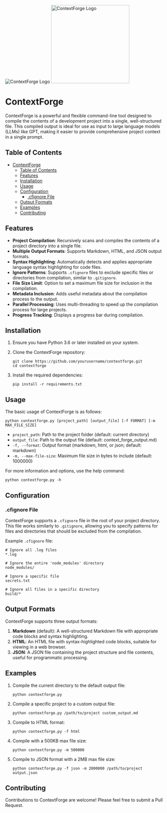 ![ContextForge Logo]()
<img src="https://github.com/seeschweiler/contextforge/blob/main/cflogo.png" alt="ContextForge Logo" width="250">



# ContextForge

ContextForge is a powerful and flexible command-line tool designed to compile the contents of a development project into a single, well-structured file. This compiled output is ideal for use as input to large language models (LLMs) like GPT, making it easier to provide comprehensive project context in a single prompt.

## Table of Contents

- [ContextForge](#contextforge)
  - [Table of Contents](#table-of-contents)
  - [Features](#features)
  - [Installation](#installation)
  - [Usage](#usage)
  - [Configuration](#configuration)
    - [.cfignore File](#cfignore-file)
  - [Output Formats](#output-formats)
  - [Examples](#examples)
  - [Contributing](#contributing)

## Features

- **Project Compilation**: Recursively scans and compiles the contents of a project directory into a single file.
- **Multiple Output Formats**: Supports Markdown, HTML, and JSON output formats.
- **Syntax Highlighting**: Automatically detects and applies appropriate language syntax highlighting for code files.
- **Ignore Patterns**: Supports `.cfignore` files to exclude specific files or directories from compilation, similar to `.gitignore`.
- **File Size Limit**: Option to set a maximum file size for inclusion in the compilation.
- **Metadata Inclusion**: Adds useful metadata about the compilation process to the output.
- **Parallel Processing**: Uses multi-threading to speed up the compilation process for large projects.
- **Progress Tracking**: Displays a progress bar during compilation.

## Installation

1. Ensure you have Python 3.6 or later installed on your system.

2. Clone the ContextForge repository:
   ```
   git clone https://github.com/yourusername/contextforge.git
   cd contextforge
   ```

3. Install the required dependencies:
   ```
   pip install -r requirements.txt
   ```

## Usage

The basic usage of ContextForge is as follows:

```
python contextforge.py [project_path] [output_file] [-f FORMAT] [-m MAX_FILE_SIZE]
```

- `project_path`: Path to the project folder (default: current directory)
- `output_file`: Path to the output file (default: context_forge_output.md)
- `-f, --format`: Output format (markdown, html, or json; default: markdown)
- `-m, --max-file-size`: Maximum file size in bytes to include (default: 1000000)

For more information and options, use the help command:

```
python contextforge.py -h
```

## Configuration

### .cfignore File

ContextForge supports a `.cfignore` file in the root of your project directory. This file works similarly to `.gitignore`, allowing you to specify patterns for files and directories that should be excluded from the compilation.

Example `.cfignore` file:

```
# Ignore all .log files
*.log

# Ignore the entire 'node_modules' directory
node_modules/

# Ignore a specific file
secrets.txt

# Ignore all files in a specific directory
build/*
```

## Output Formats

ContextForge supports three output formats:

1. **Markdown** (default): A well-structured Markdown file with appropriate code blocks and syntax highlighting.
2. **HTML**: An HTML file with syntax-highlighted code blocks, suitable for viewing in a web browser.
3. **JSON**: A JSON file containing the project structure and file contents, useful for programmatic processing.

## Examples

1. Compile the current directory to the default output file:
   ```
   python contextforge.py
   ```

2. Compile a specific project to a custom output file:
   ```
   python contextforge.py /path/to/project custom_output.md
   ```

3. Compile to HTML format:
   ```
   python contextforge.py -f html
   ```

4. Compile with a 500KB max file size:
   ```
   python contextforge.py -m 500000
   ```

5. Compile to JSON format with a 2MB max file size:
   ```
   python contextforge.py -f json -m 2000000 /path/to/project output.json
   ```

## Contributing

Contributions to ContextForge are welcome! Please feel free to submit a Pull Request.
